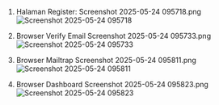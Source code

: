 1. Halaman Register:
Screenshot 2025-05-24 095718.png
![Screenshot 2025-05-24 095718](https://github.com/user-attachments/assets/5c62a755-0aae-4731-842f-3bae69484473)

3. Browser Verify Email
Screenshot 2025-05-24 095733.png
![Screenshot 2025-05-24 095733](https://github.com/user-attachments/assets/51de27cb-cab4-463e-9e48-f9985a33d02d)

5. Browser Mailtrap
Screenshot 2025-05-24 095811.png
![Screenshot 2025-05-24 095811](https://github.com/user-attachments/assets/5ab88167-8ccc-4d99-a1f0-3c8ea8565163)

7. Browser Dashboard
Screenshot 2025-05-24 095823.png
![Screenshot 2025-05-24 095823](https://github.com/user-attachments/assets/13a124ab-c3c7-4b58-9e63-7b49af253aba)

